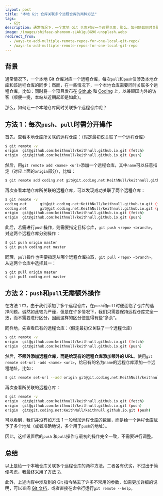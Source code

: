 ```yaml
---
layout: post
title: "本地 Git 仓库关联多个远程仓库的两种方法"
tags:
  - Git
description: 通常情况下，一个本地 Git 仓库对应一个远程仓库，那么，如何使其同时关联多个远程仓库呢？
image: /images/shifaaz-shamoon-sLAk1guBG90-unsplash.webp
redirect_from:
  - /ways-to-add-multiple-remote-repos-for-one-local-git-repo/
  - /ways-to-add-multiple-remote-repos-for-one-local-git-repo
---
```


## 背景

通常情况下，一个本地 Git 仓库对应一个远程仓库，每次`pull`和`push`仅涉及本地仓库和该远程仓库的同步；然而，在一些情况下，一个本地仓库需要同时关联多个远程仓库，比如：同时将一个项目发布在 [Github](https://github.com/) 和 [Coding](https://coding.net/) 上，以兼顾国内外的访客（顺便一提，本站从近期起即是如此）。

那么，如何让一个本地仓库同时关联多个远程仓库呢？

## 方法 1：每次`push`、`pull`时需分开操作

首先，查看本地仓库所关联的远程仓库：（假定最初仅关联了一个远程仓库）

```bash
$ git remote -v
origin  git@github.com:keithnull/keithnull.github.io.git (fetch)
origin  git@github.com:keithnull/keithnull.github.io.git (push)
```

然后，用`git remote add <name> <url>`添加一个远程仓库，其中`name`可以任意指定（对应上面的`origin`部分），比如：

```bash
$ git remote add coding.net git@git.coding.net:KeithNull/keithnull.github.io.git
```

再次查看本地仓库所关联的远程仓库，可以发现成功关联了两个远程仓库：

```bash
$ git remote -v
coding.net      git@git.coding.net:KeithNull/keithnull.github.io.git (fetch)
coding.net      git@git.coding.net:KeithNull/keithnull.github.io.git (push)
origin  git@github.com:keithnull/keithnull.github.io.git (fetch)
origin  git@github.com:keithnull/keithnull.github.io.git (push)
```

此后，若需进行`push`操作，则需要指定目标仓库，`git push <repo> <branch>`，对这两个远程仓库分别操作：

```bash
$ git push origin master
$ git push coding.net master
```

同理，`pull`操作也需要指定从哪个远程仓库拉取，`git pull <repo> <branch>`，从这两个仓库中选择其一：

```bash
$ git pull origin master
$ git pull coding.net master
```

## 方法 2：`push`和`pull`无需额外操作

在方法 1 中，由于我们添加了多个远程仓库，在`push`和`pull`时便面临了仓库的选择问题。诚然如此较为严谨，但是在许多情况下，我们只需要保持远程仓库完全一致，而不需要进行区分，因而这样的区分便显得有些“多余”。

同样地，先查看已有的远程仓库：（假定最初仅关联了一个远程仓库）

```bash
$ git remote -v
origin  git@github.com:keithnull/keithnull.github.io.git (fetch)
origin  git@github.com:keithnull/keithnull.github.io.git (push)
```

然后，**不额外添加远程仓库，而是给现有的远程仓库添加额外的 URL**。使用`git remote set-url -add <name> <url>`，给已有的名为`name`的远程仓库添加一个远程地址，比如：

```bash
$ git remote set-url --add origin git@git.coding.net:KeithNull/keithnull.github.io.git
```

再次查看所关联的远程仓库：

```bash
$ git remote -v
origin  git@github.com:keithnull/keithnull.github.io.git (fetch)
origin  git@github.com:keithnull/keithnull.github.io.git (push)
origin  git@git.coding.net:KeithNull/keithnull.github.io.git (push)
```

可以看到，我们并没有如方法 1 一般增加远程仓库的数目，而是给一个远程仓库赋予了多个地址（或者准确地说，多个用于`push`的地址）。

因此，这样设置后的`push` 和`pull`操作与最初的操作完全一致，不需要进行调整。

## 总结

以上是给一个本地仓库关联多个远程仓库的两种方法，二者各有优劣，不过出于简便考虑，我最终采用了方法 2。

此外，上述内容中涉及到的 Git 指令略去了许多不常用的参数，如需更加详细的说明，可以查阅 [Git 文档](https://git-scm.com/docs/git-remote)，或者直接在命令行运行`git remote --help`。

